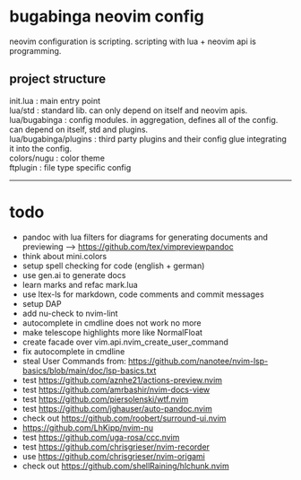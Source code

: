 # bugabinga neovim config

neovim configuration is scripting.
scripting with lua + neovim api is programming.

## project structure

init.lua
: main entry point
\
lua/std
: standard lib. can only depend on itself and neovim apis.
\
lua/bugabinga
: config modules. in aggregation, defines all of the config. can depend on itself, std and plugins.
\
lua/bugabinga/plugins
: third party plugins and their config glue integrating it into the config.
\
colors/nugu
: color theme
\
ftplugin
: file type specific config

----------

# todo

* pandoc with lua filters for diagrams for generating documents and previewing --> https://github.com/tex/vimpreviewpandoc
* think about mini.colors
* setup spell checking for code (english + german)
* use gen.ai to generate docs
* learn marks and refac mark.lua
* use ltex-ls for markdown, code comments and commit messages
* setup DAP
* add nu-check to nvim-lint
* autocomplete in cmdline does not work no more
* make telescope highlights more like NormalFloat
* create facade over vim.api.nvim_create_user_command
* fix autocomplete in cmdline
* steal User Commands from: https://github.com/nanotee/nvim-lsp-basics/blob/main/doc/lsp-basics.txt
* test https://github.com/aznhe21/actions-preview.nvim
* test https://github.com/amrbashir/nvim-docs-view
* test https://github.com/piersolenski/wtf.nvim
* test https://github.com/jghauser/auto-pandoc.nvim
* check out https://github.com/roobert/surround-ui.nvim
* https://github.com/LhKipp/nvim-nu
* test https://github.com/uga-rosa/ccc.nvim
* test https://github.com/chrisgrieser/nvim-recorder
* use https://github.com/chrisgrieser/nvim-origami
* check out https://github.com/shellRaining/hlchunk.nvim

